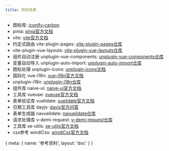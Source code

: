```yaml
---
title: 项目资源
---
```


- 图标库: [iconify-carbon](https://icon-sets.iconify.design/carbon/)
- pinia: [pinia官方文档](https://pinia.vuejs.org/zh/index.html)
- vite: [vite官方文档](https://cn.vitejs.dev)
- 约定式路由 vite-plugin-pages: [vite-plugin-pages仓库](https://github.com/hannoeru/vite-plugin-pages)
- vite-plugin-vue-layouts: [vite-plugin-vue-layouts仓库](https://github.com/JohnCampionJr/vite-plugin-vue-layouts)
- 组件自动注册 unplugin-vue-components: [unplugin-vue-components仓库](https://github.com/antfu/unplugin-vue-components)
- 变量自动导入 unplugin-auto-import: [unplugin-auto-import仓库](https://github.com/antfu/unplugin-auto-import)
- 图标处理 unplugin-icons: [unplugin-icons文档](https://github.com/antfu/unplugin-icons)
- 国际化 vue-i18n: [vue-i18n官方文档](https://vue-i18n.intlify.dev/)
- unplugin-i18n: [unplugin-i18n仓库](https://github.com/intlify/bundle-tools/blob/main/packages/unplugin-vue-i18n/README.md)
- 组件库 naive-ui: [naive-ui官方文档](https://www.naiveui.com/zh-CN/os-theme)
- 工具库 vueuse: [vueuse官方文档](https://vueuse.org)
- 表单验证库 vuelidate: [vuelidate官方文档](https://vuelidate-next.netlify.app)
- 日期工具库 dayjs: [dayjs官方问答](https://dayjs.gitee.io/zh-CN/)
- 表单生成器 navuelidate: [navuelidate仓库](https://github.com/MinatoHikari/Navuelidate)
- 请求处理库 v-demi-request: [v-demi-request仓库](https://github.com/MinatoHikari/v-demi-request)
- 工具库 xe-utils: [xe-utils官方文档](https://vxetable.cn/xe-utils/#/)
- css参考 windiCss: [windiCss官方文档](https://windicss.org/features/)

<route>
{
  meta: {
    name: '参考资料',
    layout: 'doc'
  }
}
</route>